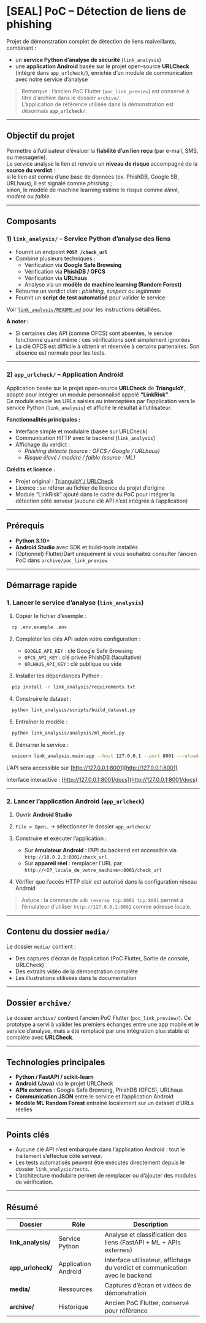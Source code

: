 # [SEAL] PoC – Détection de liens de phishing

Projet de démonstration complet de détection de liens malveillants, combinant :

- un **service Python d’analyse de sécurité** (`link_analysis`)
- une **application Android** basée sur le projet open-source **URLCheck** (intégré dans `app_urlcheck/`), enrichie d’un module de communication avec notre service d’analyse

> Remarque : l’ancien PoC Flutter (`poc_link_preview`) est conservé à titre d’archive dans le dossier `archive/`.  
> L’application de référence utilisée dans la démonstration est désormais **`app_urlcheck/`**.

---

## Objectif du projet

Permettre à l’utilisateur d’évaluer la **fiabilité d’un lien reçu** (par e-mail, SMS, ou messagerie).  
Le service analyse le lien et renvoie un **niveau de risque** accompagné de la **source du verdict** :  
si le lien est connu d’une base de données (ex. PhishDB, Google SB, URLhaus), il est signalé comme *phishing* ;  
sinon, le modèle de machine learning estime le risque comme *élevé*, *modéré* ou *faible*.

---

## Composants

### 1) `link_analysis/` – Service Python d’analyse des liens

- Fournit un endpoint **`POST /check_url`**
- Combine plusieurs techniques :
  - Vérification via **Google Safe Browsing**
  - Vérification via **PhishDB / OFCS**
  - Vérification via **URLhaus**
  - Analyse via un **modèle de machine learning (Random Forest)**
- Retourne un verdict clair : *phishing*, *suspect* ou *legitimate*
- Fournit un **script de test automatisé** pour valider le service

Voir [`link_analysis/README.md`](link_analysis/README.md) pour les instructions détaillées.

**À noter :**
- Si certaines clés API (comme OFCS) sont absentes, le service fonctionne quand même : ces vérifications sont simplement ignorées
- La clé OFCS est difficile à obtenir et réservée à certains partenaires. Son absence est normale pour les tests.

---

### 2) `app_urlcheck/` – Application Android

Application basée sur le projet open-source **URLCheck** de **TrianguloY**, adapté pour intégrer un module personnalisé appelé **“LinkRisk”**.  
Ce module envoie les URLs saisies ou interceptées par l’application vers le service Python (`link_analysis`) et affiche le résultat à l’utilisateur.

**Fonctionnalités principales :**
- Interface simple et modulaire (basée sur URLCheck)
- Communication HTTP avec le backend (`link_analysis`)
- Affichage du verdict :  
  - *Phishing détecté (source : OFCS / Google / URLhaus)*  
  - *Risque élevé / modéré / faible (source : ML)*

**Crédits et licence :**
- Projet original : [TrianguloY / URLCheck](https://github.com/TrianguloY/URLCheck)
- Licence : se référer au fichier de licence du projet d’origine
- Module “LinkRisk” ajouté dans le cadre du PoC pour intégrer la détection côté serveur (aucune clé API n’est intégrée à l’application)

---

## Prérequis

- **Python 3.10+**
- **Android Studio** avec SDK et build-tools installés
- (Optionnel) Flutter/Dart uniquement si vous souhaitez consulter l’ancien PoC dans `archive/poc_link_preview`

---

## Démarrage rapide

### 1. Lancer le service d’analyse (`link_analysis`)

1. Copier le fichier d’exemple :
```bash
  cp .env.example .env
```

2. Compléter les clés API selon votre configuration :

   * `GOOGLE_API_KEY` : clé Google Safe Browsing
   * `OFCS_API_KEY` : clé privée PhishDB (facultative)
   * `URLHAUS_API_KEY` : clé publique ou vide
3. Installer les dépendances Python :

```bash
  pip install -r link_analysis/requirements.txt
```

4. Construire le dataset :

```bash
  python link_analysis/scripts/build_dataset.py
```

5. Entraîner le modèle :

```bash
  python link_analysis/analysis/ml_model.py
```

6. Démarrer le service :

```bash
  uvicorn link_analysis.main:app --host 127.0.0.1 --port 8001 --reload
```

L’API sera accessible sur [http://127.0.0.1:8001](http://127.0.0.1:8001)

Interface interactive : [http://127.0.0.1:8001/docs](http://127.0.0.1:8001/docs)

---

### 2. Lancer l’application Android (`app_urlcheck`)

1. Ouvrir **Android Studio**
2. `File > Open…` → sélectionner le dossier `app_urlcheck/`
3. Construire et exécuter l’application :

   * Sur **émulateur Android** : l’API du backend est accessible via `http://10.0.2.2:8001/check_url`
   * Sur **appareil réel** : remplacer l’URL par `http://<IP_locale_de_votre_machine>:8001/check_url`
4. Vérifier que l’accès HTTP clair est autorisé dans la configuration réseau Android

> Astuce : la commande `adb reverse tcp:8001 tcp:8001` permet à l’émulateur d’utiliser `http://127.0.0.1:8001` comme adresse locale.

---

## Contenu du dossier `media/`

Le dossier `media/` contient :

* Des captures d’écran de l’application (PoC Flutter, Sortie de console, URLCheck)
* Des extraits vidéo de la démonstration complète
* Les illustrations utilisées dans la documentation

---

## Dossier `archive/`

Le dossier `archive/` contient l’ancien PoC Flutter (`poc_link_preview/`).
Ce prototype a servi à valider les premiers échanges entre une app mobile et le service d’analyse, mais a été remplacé par une intégration plus stable et complète avec **URLCheck**.

---

## Technologies principales

* **Python / FastAPI / scikit-learn**
* **Android (Java)** via le projet URLCheck
* **APIs externes** : Google Safe Browsing, PhishDB (OFCS), URLhaus
* **Communication JSON** entre le service et l’application Android
* **Modèle ML Random Forest** entraîné localement sur un dataset d’URLs réelles

---

## Points clés

* Aucune clé API n’est embarquée dans l’application Android : tout le traitement s’effectue côté serveur.
* Les tests automatisés peuvent être exécutés directement depuis le dossier `link_analysis/tests`.
* L’architecture modulaire permet de remplacer ou d’ajouter des modules de vérification.

---

## Résumé

| Dossier            | Rôle                | Description                                                                  |
| ------------------ | ------------------- | ---------------------------------------------------------------------------- |
| **link_analysis/** | Service Python      | Analyse et classification des liens (FastAPI + ML + APIs externes)           |
| **app_urlcheck/**  | Application Android | Interface utilisateur, affichage du verdict et communication avec le backend |
| **media/**         | Ressources          | Captures d’écran et vidéos de démonstration                                  |
| **archive/**       | Historique          | Ancien PoC Flutter, conservé pour référence                                  |

